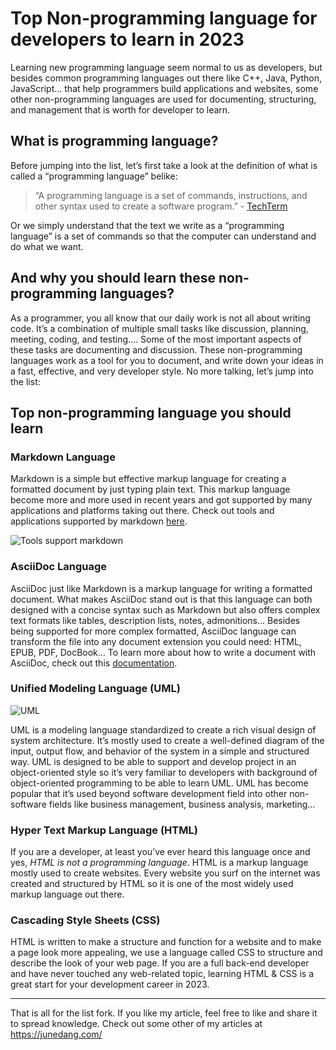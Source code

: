 # Top Non-programming language for developers to learn in 2023

Learning new programming language seem normal to us as developers, but besides common programming languages out there like C++, Java, Python, JavaScript… that help programmers build applications and websites, some other non-programming languages are used for documenting, structuring, and management that is worth for developer to learn.
## What is programming language?

Before jumping into the list, let’s first take a look at the definition of what is called a “programming language” belike:

> “A programming language is a set of commands, instructions, and other syntax used to create a software program.” - [TechTerm](https://techterms.com/definition/programming_language)

Or we simply understand that the text we write as a “programming language” is a set of commands so that the computer can understand and do what we want.

## And why you should learn these non-programming languages?
As a programmer, you all know that our daily work is not all about writing code. It’s a combination of multiple small tasks like discussion, planning, meeting, coding, and testing…. Some of the most important aspects of these tasks are documenting and discussion.
These non-programming languages work as a tool for you to document, and write down your ideas in a fast, effective, and very developer style.
No more talking, let’s jump into the list:

## Top non-programming language you should learn

### Markdown Language
Markdown is a simple but effective markup language for creating a formatted document by just typing plain text.
This markup language become more and more used in recent years and got supported by many applications and platforms taking out there. Check out tools and applications supported by markdown [here](https://www.markdownguide.org/tools/).

![Tools support markdown](https://dev-to-uploads.s3.amazonaws.com/uploads/articles/mc32oy8f1trtk6mxrhqt.png)

### AsciiDoc Language
AsciiDoc just like Markdown is a markup language for writing a formatted document. What makes AsciiDoc stand out is that this language can both designed with a concise syntax such as Markdown but also offers complex text formats like tables, description lists, notes, admonitions…
Besides being supported for more complex formatted, AsciiDoc language can transform the file into any document extension you could need: HTML, EPUB, PDF, DocBook…
To learn more about how to write a document with AsciiDoc, check out this [documentation](https://docs.asciidoctor.org/asciidoc/latest/).

### Unified Modeling Language (UML)

![UML](https://dev-to-uploads.s3.amazonaws.com/uploads/articles/f6j47ddeul8qp02mlbdt.png)

UML is a modeling language standardized to create a rich visual design of system architecture. It’s mostly used to create a well-defined diagram of the input, output flow, and behavior of the system in a simple and structured way.
UML is designed to be able to support and develop project in an object-oriented style so it’s very familiar to developers with background of object-oriented programming to be able to learn UML.
UML has become popular that it’s used beyond software development field into other non-software fields like business management, business analysis, marketing…

### Hyper Text Markup Language (HTML)

If you are a developer, at least you’ve ever heard this language once and yes, _HTML is not a programming language_.
HTML is a markup language mostly used to create websites. Every website you surf on the internet was created and structured by HTML so it is one of the most widely used markup language out there.

### Cascading Style Sheets (CSS)
HTML is written to make a structure and function for a website and to make a page look more appealing, we use a language called CSS to structure and describe the look of your web page.
If you are a full back-end developer and have never touched any web-related topic, learning HTML & CSS is a great start for your development career in 2023.

------------------------------------------------------------------
That is all for the list fork. If you like my article, feel free to like and share it to spread knowledge.
Check out some other of my articles at https://junedang.com/

